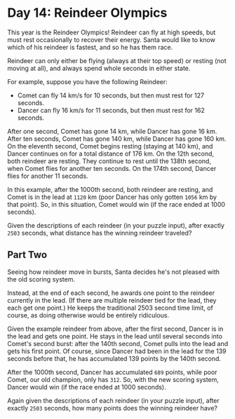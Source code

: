 # Day 14: Reindeer Olympics

This year is the Reindeer Olympics! Reindeer can fly at high speeds, but must
rest occasionally to recover their energy. Santa would like to know which of
his reindeer is fastest, and so he has them race.

Reindeer can only either be flying (always at their top speed) or resting (not
moving at all), and always spend whole seconds in either state.

For example, suppose you have the following Reindeer:

- Comet can fly 14 km/s for 10 seconds, but then must rest for 127 seconds.
- Dancer can fly 16 km/s for 11 seconds, but then must rest for 162 seconds.

After one second, Comet has gone 14 km, while Dancer has gone 16 km. After ten
seconds, Comet has gone 140 km, while Dancer has gone 160 km. On the eleventh
second, Comet begins resting (staying at 140 km), and Dancer continues on for a
total distance of 176 km. On the 12th second, both reindeer are resting. They
continue to rest until the 138th second, when Comet flies for another ten
seconds. On the 174th second, Dancer flies for another 11 seconds.

In this example, after the 1000th second, both reindeer are resting, and Comet
is in the lead at `1120` km (poor Dancer has only gotten `1056` km by that
point). So, in this situation, Comet would win (if the race ended at 1000
seconds).

Given the descriptions of each reindeer (in your puzzle input), after exactly
`2503` seconds, what distance has the winning reindeer traveled?


## Part Two

Seeing how reindeer move in bursts, Santa decides he's not pleased with the old
scoring system.

Instead, at the end of each second, he awards one point to the reindeer
currently in the lead. (If there are multiple reindeer tied for the lead, they
each get one point.) He keeps the traditional 2503 second time limit, of
course, as doing otherwise would be entirely ridiculous.

Given the example reindeer from above, after the first second, Dancer is in the
lead and gets one point. He stays in the lead until several seconds into
Comet's second burst: after the 140th second, Comet pulls into the lead and
gets his first point. Of course, since Dancer had been in the lead for the 139
seconds before that, he has accumulated 139 points by the 140th second.

After the 1000th second, Dancer has accumulated `689` points, while poor Comet,
our old champion, only has `312`. So, with the new scoring system, Dancer would
win (if the race ended at 1000 seconds).

Again given the descriptions of each reindeer (in your puzzle input), after
exactly `2503` seconds, how many points does the winning reindeer have?
